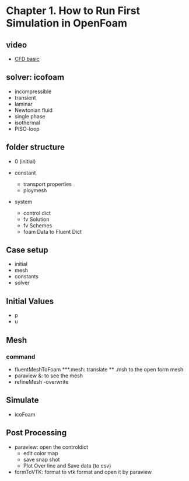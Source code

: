# Chapter 1. How to Run First Simulation in OpenFoam

## video

- [CFD basic](https://www.youtube.com/watch?v=mGSUIXye9j4&list=PLcOe4WUSsMkH6DLHpsYyveaqjKxnEnQqB&index=1)

## solver: icofoam

- incompressible
- transient
- laminar
- Newtonian fluid
- single phase
- isothermal
- PISO-loop

## folder structure

- 0 (initial)

- constant

  - transport properties
  - ploymesh 

- system
  - control dict
  - fv Solution
  - fv Schemes
  - foam Data to Fluent Dict

## Case setup

- initial
- mesh
- constants
- solver

## Initial Values

- p
- u

## Mesh

### command

- fluentMeshToFoam \*\*\*.mesh: translate \*\* .msh to the open form mesh
- paraview &: to see the mesh
- refineMesh -overwrite

## Simulate

- icoFoam

## Post Processing

- paraview: open the controldict
  - edit color map
  - save snap shot
  - Plot Over line and Save data (to csv)
- formToVTK: format to vtk format and open it by paraview
